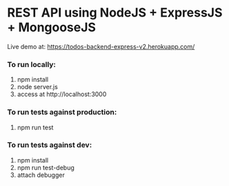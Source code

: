 # REST API using NodeJS + ExpressJS + MongooseJS
Live demo at: https://todos-backend-express-v2.herokuapp.com/

### To run locally:
1. npm install
2. node server.js
3. access at http://localhost:3000

### To run tests against production:
1. npm run test

### To run tests against dev:
1. npm install
2. npm run test-debug
3. attach debugger



